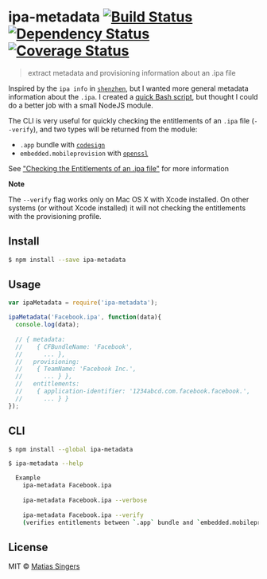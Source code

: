# ipa-metadata [![Build Status](http://img.shields.io/travis/matiassingers/ipa-metadata.svg?style=flat-square)](https://travis-ci.org/matiassingers/ipa-metadata) [![Dependency Status](http://img.shields.io/gemnasium/matiassingers/ipa-metadata.svg?style=flat-square)](https://gemnasium.com/matiassingers/ipa-metadata) [![Coverage Status](http://img.shields.io/coveralls/matiassingers/ipa-metadata.svg?style=flat-square)](https://coveralls.io/r/matiassingers/ipa-metadata)
> extract metadata and provisioning information about an .ipa file

Inspired by the `ipa info` in [`shenzhen`](https://github.com/nomad/shenzhen/blob/master/lib/shenzhen/commands/info.rb), but I wanted more general metadata information about the `.ipa`.
I created a [quick Bash script](https://gist.github.com/matiassingers/47663489189abfc8b2a9), but thought I could do a better job with a small NodeJS module.

The CLI is very useful for quickly checking the entitlements of an `.ipa` file (`--verify`), and two types will be returned from the module:
  - `.app` bundle with [`codesign`](https://developer.apple.com/library/mac/documentation/Darwin/Reference/ManPages/man1/codesign.1.html)
  - `embedded.mobileprovision` with [`openssl`](https://www.openssl.org/docs/apps/openssl.html)
  
See ["Checking the Entitlements of an .ipa file"](https://developer.apple.com/library/ios/qa/qa1798/_index.html#//apple_ref/doc/uid/DTS40014167-CH1-INSPECT_IPA) for more information

__Note__

The `--verify` flag works only on Mac OS X with Xcode installed. On other systems (or without Xcode installed) it will not checking the entitlements with the provisioning profile. 

## Install

```sh
$ npm install --save ipa-metadata
```


## Usage

```js
var ipaMetadata = require('ipa-metadata');

ipaMetadata('Facebook.ipa', function(data){
  console.log(data);
  
  // { metadata: 
  //    { CFBundleName: 'Facebook',
  //      ... },
  //   provisioning:
  //    { TeamName: 'Facebook Inc.',
  //      ... } },
  //   entitlements:
  //    { application-identifier: '1234abcd.com.facebook.facebook.',
  //      ... } }
});
```


## CLI

```sh
$ npm install --global ipa-metadata
```

```sh
$ ipa-metadata --help

  Example
    ipa-metadata Facebook.ipa
    
    ipa-metadata Facebook.ipa --verbose
    
    ipa-metadata Facebook.ipa --verify
    (verifies entitlements between `.app` bundle and `embedded.mobileprovision`. Works only on Mac OS X!)
```


## License

MIT © [Matias Singers](http://mts.io)
